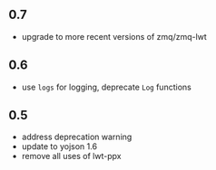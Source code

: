 
## 0.7

- upgrade to more recent versions of zmq/zmq-lwt

## 0.6

- use `logs` for logging, deprecate `Log` functions

## 0.5

- address deprecation warning
- update to yojson 1.6
- remove all uses of lwt-ppx

